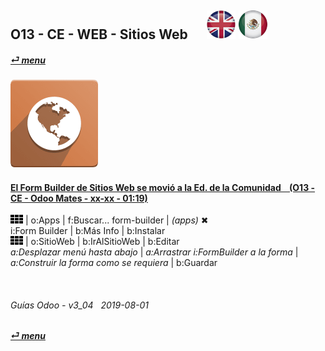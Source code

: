 ## O13 - CE - WEB - Sitios Web &nbsp;&nbsp;&nbsp;&nbsp; [![en-uk](/doc/img/en-uk_flag_button_small.png)](/en-uk/o13/ee/web/en-uk-o13-ee-web-websites-builder-guides.md) [ ![es-mx](/doc/img/es-mx_flag_button_small.png)](/es-mx/o13/ee/web/es-mx-o13-ee-web-websites-builder-guides.md)  
#### [_&#x23CE; menu_](/es-mx/o13/ce/es-mx-o13-ce-guides-menu.md)
### ![web](/doc/img/website.png)

#### [El Form Builder de Sitios Web se movió a la Ed. de la Comunidad &nbsp;&nbsp; (O13 - CE - Odoo Mates - xx-xx - 01:19)](https://youtube.com/embed/o3WGNq4i344?autoplay=1&start=0&end=0&rel=0)  
[***Sync***]: # (es-mx-o13-ee-web-websites-builder-guides)  
![apps](/doc/img/apps.png) | o:Apps | f:Buscar... form-builder | _(apps)_ &#x2716;  
i:Form Builder | b:Más Info | b:Instalar  
![apps](/doc/img/apps.png) | o:SitioWeb | b:IrAlSitioWeb | b:Editar  
_a:Desplazar menú hasta abajo_ | _a:Arrastrar i:FormBuilder a la forma_ | _a:Construir la forma como se requiera_ | b:Guardar  

<br>
	
###### Guías Odoo - v3_04 &nbsp; 2019-08-01  
**[_&#x23CE; menu_](/es-mx/o13/ce/es-mx-o13-ce-guides-menu.md)**  
